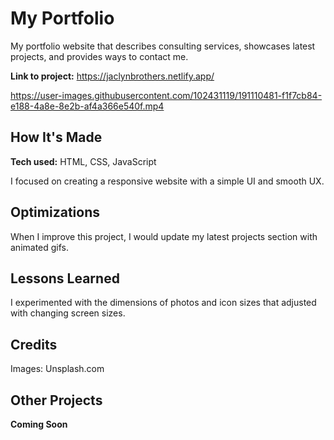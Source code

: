 # My Portfolio
My portfolio website that describes consulting services, showcases latest projects, and provides ways to contact me.

**Link to project:** https://jaclynbrothers.netlify.app/

https://user-images.githubusercontent.com/102431119/191110481-f1f7cb84-e188-4a8e-8e2b-af4a366e540f.mp4

## How It's Made

**Tech used:** HTML, CSS, JavaScript

I focused on creating a responsive website with a simple UI and smooth UX.

## Optimizations

When I improve this project, I would update my latest projects section with animated gifs.

## Lessons Learned

I experimented with the dimensions of photos and icon sizes that adjusted with changing screen sizes.

## Credits

Images: Unsplash.com

## Other Projects

**Coming Soon**

<!-- <table bordercolor="#66b2b2">
  <tr>
    <td width="33.3%"  style="align:center;" valign="top">
	<a target="_blank" href="#">**Coming Soon**</a>
    	<br>
    	<a target="_blank" href="#">
    	<img src="#" width="100%"  alt="#">
        </a>
    </td>
    <td width="33.3%" valign="top">
	<a target="_blank" href="#">**Coming Soon**</a>
      	<br>
        <a target="_blank" href="#">
          <img src="#" width="100%" alt="#">
        </a>
    </td>
    <td width="33.3%" valign="top">
	<a target="_blank" href="#">**Coming Soon**</a>
        <br>
        <a target="_blank" href="#">
          <img src="#" width="100%" alt="#">
        </a>
    </td>
  </tr>
</table> -->
